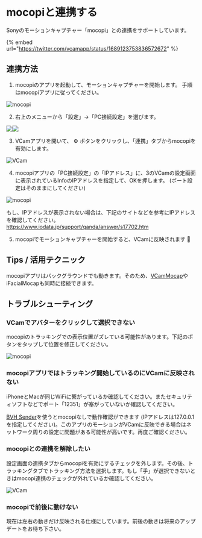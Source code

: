 # mocopiと連携する

Sonyのモーションキャプチャー「mocopi」との連携をサポートしています。

{% embed url="https://twitter.com/vcamapp/status/1689123753836572672" %}

## 連携方法

1. mocopiのアプリを起動して、モーションキャプチャーを開始します。 手順はmocopiアプリに従ってください。

![mocopi](https://github.com/vcamapp/docs/assets/8188636/a8ef381d-5af2-4bd5-8fa8-a919c74e09c8)

2. 右上のメニューから「設定」→「PC接続設定」を選びます。

![](https://github.com/vcamapp/docs/assets/8188636/e305540d-4134-4b62-9e8f-f6730521037e)![](https://github.com/vcamapp/docs/assets/8188636/f0ed4c64-4aac-4a2a-aa43-b0d12d45b827)

3. VCamアプリを開いて、 ⚙️ ボタンをクリックし、「連携」タブからmocopiを有効にします。

![VCam](https://github.com/vcamapp/docs/assets/8188636/4ef7a7b3-f2e5-4664-ab36-8d4fa753bb44)

4. mocopiアプリの「PC接続設定」の「IPアドレス」に、3のVCamの設定画面に表示されているInfoのIPアドレスを指定して、OKを押します。 (ポート設定はそのままにしてください)

![mocopi](https://github.com/vcamapp/docs/assets/8188636/6360d975-1ca2-4d80-907b-014b1ae217ee)

もし、IPアドレスが表示されない場合は、下記のサイトなどを参考にIPアドレスを確認してください。  
https://www.iodata.jp/support/qanda/answer/s17702.htm

5. mocopiでモーションキャプチャーを開始すると、VCamに反映されます 🎉

## Tips / 活用テクニック

mocopiアプリはバックグラウンドでも動きます。そのため、[VCamMocap](https://tattn.fanbox.cc/posts/5134895)やiFacialMocapも同時に接続できます。

## トラブルシューティング

### VCamでアバターをクリックして選択できない

mocopiのトラッキングでの表示位置がズレている可能性があります。下記のボタンをタップして位置を修正してください。

![mocopi](https://github.com/vcamapp/docs/assets/8188636/ac6f636c-f31f-4d24-9280-bf50d1feee66)

### mocopiアプリではトラッキング開始しているのにVCamに反映されない

iPhoneとMacが同じWiFiに繋がっているか確認してください。またセキュリティソフトなどでポート「12351」が塞がっていないか確認してください。

[BVH Sender](https://www.sony.net/Products/mocopi-dev/jp/downloads/DownloadInfo.html#BVH\_Sender)を使うとmocopiなしで動作確認ができます (IPアドレスは127.0.0.1を指定してください)。このアプリのモーションがVCamに反映できる場合はネットワーク周りの設定に問題がある可能性が高いです。再度ご確認ください。

### mocopiとの連携を解除したい

設定画面の連携タブからmocopiを有効にするチェックを外します。その後、トラッキングタブでトラッキング方法を選択します。もし「手」が選択できないときはmocopi連携のチェックが外れているか確認してください。

![VCam](https://github.com/vcamapp/docs/assets/8188636/fc69e9c1-f8a3-4327-a5a2-6e067680f9c7)

### mocopiで前後に動けない

現在は左右の動きだけ反映される仕様にしています。前後の動きは将来のアップデートをお待ち下さい。
